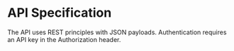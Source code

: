 # API Specification
The API uses REST principles with JSON payloads. Authentication requires an API key in the Authorization header.